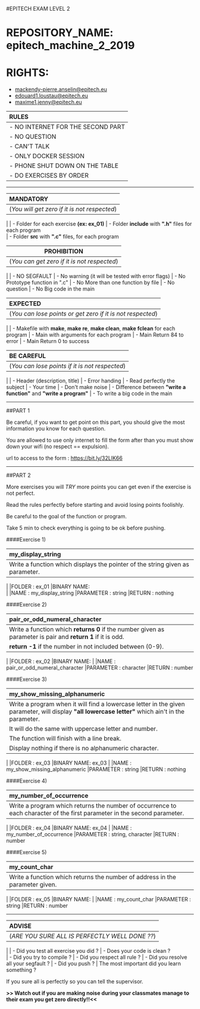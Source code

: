 #EPITECH EXAM LEVEL 2

# REPOSITORY_NAME: epitech_machine_2_2019
# RIGHTS:
  - mackendy-pierre.anselin@epitech.eu
  - edouard1.loustau@epitech.eu
  - maxime1.jenny@epitech.eu

|**RULES**|
|:--------|
| - NO INTERNET FOR THE SECOND PART
| - NO QUESTION
| - CAN'T TALK
| - ONLY DOCKER SESSION
| - PHONE SHUT DOWN ON THE TABLE
| - DO EXERCISES BY ORDER

________________________________________________________________________________________

|**MANDATORY**|
|:-------------|
|(_You will get zero if it is not respected_)
|
| - Folder for each exercise **(ex: ex_01)**
| - Folder **include** with **".h"** files for each program  
| - Folder **src** with **".c"** files, for each program 


|**PROHIBITION**|
|:-----------:|
|(_You can get zero if it is not respected_)
|
| - NO SEGFAULT
| - No warning (it will be tested with error flags)
| - No Prototype function in ".c"
| - No More than one function by file
| - No question 
| - No Big code in the main

|**EXPECTED**|
|:-----------|
|(_You can lose points or get zero if it is not respected_)
|
| - Makefile with **make**, **make re**, **make clean**, **make fclean** for each program 
| - Main with arguments for each program
| - Main Return 84 to error 
| - Main Return 0 to success 

|**BE CAREFUL**|
|:-----------|
|(_You can lose points if it is not respected_)
|
| - Header (description, title)
| - Error handing
| - Read perfectly the subject
| - Your time
| - Don't make noise
| - Difference between **"write a function"** and **"write a program"**
| - To write a big code in the main

________________________________________________________________________________________

##PART 1

Be careful, if you want to get point on this part, you should give the most information you know for each question.

You are allowed to use only internet to fill the form after than you must show down your wifi (no respect == expulsion).

url to access to the form :  https://bit.ly/32LIK66

__________________________________________________________________________________________________________________________________________________________________________________


##PART 2

More exercises you will *TRY* more points you can get even if the exercise is not perfect.

Read the rules perfectly before starting and avoid losing points foolishly.

Be careful to the goal of the function or program.

Take 5 min to check everything is going to be ok before pushing.





####Exercise 1)

|my_display_string|
|:----|
|Write a function which displays the pointer of the string given as parameter.
|
|FOLDER     :   ex_01
|BINARY NAME:   
|
|NAME       :   my_display_string
|PARAMETER  :   string
|RETURN     :   nothing





####Exercise 2)

|pair_or_odd_numeral_character|
|:----|
|Write a function which **returns 0** if the number given as parameter is pair and **return 1** if it is odd.
|**return -1** if the number in not included between (0-9).
|
|FOLDER     :   ex_02
|BINARY NAME:
|
|NAME       :   pair_or_odd_numeral_character
|PARAMETER  :   character
|RETURN     :   number





####Exercise 3)

|my_show_missing_alphanumeric|
|:----|
|Write a program when it will find a lowercase letter in the given parameter, will display **"all lowercase letter"** which ain't in the parameter. 
|It will do the same with uppercase letter and number.
|The function will finish with a line break.
|Display nothing if there is no alphanumeric character.
|
|FOLDER     :   ex_03
|BINARY NAME:   ex_03
|
|NAME       :   my_show_missing_alphanumeric
|PARAMETER  :   string
|RETURN     :   nothing



####Exercise 4)

|my_number_of_occurrence|
|:----|
|Write a program which returns the number of occurrence to each character of the first parameter in the second parameter. 
|
|FOLDER     :   ex_04
|BINARY NAME:   ex_04
|
|NAME       :   my_number_of_occurrence
|PARAMETER  :   string, character
|RETURN     :   number


####Exercise 5)

|my_count_char|
|:----|
|Write a function which returns the number of address in the parameter given.
|
|FOLDER     :   ex_05
|BINARY NAME:
|
|NAME       :   my_count_char
|PARAMETER  :   string
|RETURN     :   number

__________________________________________________________________________________________________________________________________________________________________________________


|**ADVISE**|
|:-------------|
|(_ARE YOU SURE ALL IS PERFECTLY WELL DONE ??_)
|
| - Did you test all exercise you did ?
| - Does your code is clean ?  
| - Did you try to compile ?
| - Did you respect all rule ?
| - Did you resolve all your segfault ?
| - Did you push ?
| The most important did you learn something ?

If you sure all is perfectly so you can tell the supervisor.
 
**>> Watch out if you are making noise during your classmates manage to their exam you get zero directly!!<<** 